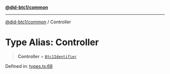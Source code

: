 [**@did-btc1/common**](../README.md)

***

[@did-btc1/common](../globals.md) / Controller

# Type Alias: Controller

> **Controller** = [`Btc1Identifier`](Btc1Identifier.md)

Defined in: [types.ts:68](https://github.com/dcdpr/did-btc1-js/blob/4ab6f9915d95beed9bc633644c9db1539395f512/packages/common/src/types.ts#L68)
